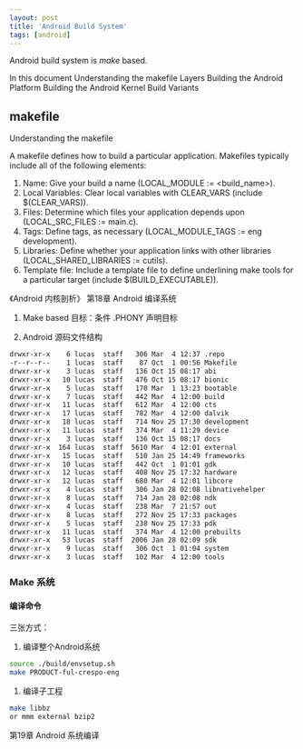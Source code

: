 ```yaml
---
layout: post
title: 'Android Build System'
tags: [android]
---
```


Android build system is _make_ based.

In this document
Understanding the makefile
Layers
Building the Android Platform
Building the Android Kernel
Build Variants

## makefile

Understanding the makefile

A makefile defines how to build a particular application. Makefiles typically include all of the following elements:

1. Name: Give your build a name (LOCAL_MODULE := <build_name>).
1. Local Variables: Clear local variables with CLEAR_VARS (include $(CLEAR_VARS)).
1. Files: Determine which files your application depends upon (LOCAL_SRC_FILES := main.c).
1. Tags: Define tags, as necessary (LOCAL_MODULE_TAGS := eng development).
1. Libraries: Define whether your application links with other libraries (LOCAL_SHARED_LIBRARIES := cutils).
1. Template file: Include a template file to define underlining make tools for a particular target (include $(BUILD_EXECUTABLE)).

《Android 内核剖析》 第18章 Android 编译系统

1. Make based
   目标：条件
   .PHONY 声明目标

1. Android 源码文件结构

```bash
drwxr-xr-x    6 lucas  staff   306 Mar  4 12:37 .repo
-r--r--r--    1 lucas  staff    87 Oct  1 00:56 Makefile
drwxr-xr-x    3 lucas  staff   136 Oct 15 08:17 abi
drwxr-xr-x   10 lucas  staff   476 Oct 15 08:17 bionic
drwxr-xr-x    5 lucas  staff   170 Mar  1 13:23 bootable
drwxr-xr-x    7 lucas  staff   442 Mar  4 12:00 build
drwxr-xr-x   11 lucas  staff   612 Mar  4 12:00 cts
drwxr-xr-x   17 lucas  staff   782 Mar  4 12:00 dalvik
drwxr-xr-x   18 lucas  staff   714 Nov 25 17:30 development
drwxr-xr-x   11 lucas  staff   374 Mar  4 11:29 device
drwxr-xr-x    3 lucas  staff   136 Oct 15 08:17 docs
drwxr-xr-x  164 lucas  staff  5610 Mar  4 12:01 external
drwxr-xr-x   15 lucas  staff   510 Jan 25 14:49 frameworks
drwxr-xr-x   10 lucas  staff   442 Oct  1 01:01 gdk
drwxr-xr-x   12 lucas  staff   408 Nov 25 17:32 hardware
drwxr-xr-x   12 lucas  staff   680 Mar  4 12:01 libcore
drwxr-xr-x    4 lucas  staff   306 Jan 28 02:08 libnativehelper
drwxr-xr-x    8 lucas  staff   714 Jan 28 02:08 ndk
drwxr-xr-x    4 lucas  staff   238 Mar  7 21:57 out
drwxr-xr-x    8 lucas  staff   272 Nov 25 17:33 packages
drwxr-xr-x    5 lucas  staff   238 Nov 25 17:33 pdk
drwxr-xr-x   11 lucas  staff   374 Mar  4 12:00 prebuilts
drwxr-xr-x   53 lucas  staff  2006 Jan 28 02:09 sdk
drwxr-xr-x    9 lucas  staff   306 Oct  1 01:04 system
drwxr-xr-x    3 lucas  staff   102 Mar  4 12:00 tools
```

### Make 系统

#### 编译命令

三张方式：

1. 编译整个Android系统

```bash
source ./build/envsetup.sh
make PRODUCT-ful-crespo-eng

```

1. 编译子工程

```bash
make libbz
or mmm external bzip2
```

第19章 Android 系统编译
